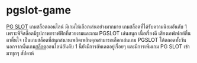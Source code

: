 # pgslot-game

[PG SLOT](https://www.pgslotgo.com/) เกมสล็อตออนไลน์ มีเกมให้เลือกเล่นอย่างมากมาย เกมสล็อตที่ได้รับความนิยมอันดับ 1 เพราะพีจีสล็อตมีรูปภาพกราฟฟิกที่สวยงามและเกม PGSLOT เล่นสนุก เนื้อเรื่องดี เสียงเอฟเฟกต์ตื่นตาตื่นใจ เป็นเกมสล็อตที่สนุกสนานเพลิดเพลินคุณสามารถเลือกเล่นเกม PGSLOT ได้ตลอดทั้งวัน นอกจากนั้นเกม[สล็อต](https://www.pgslotgo.com/)ออนไลน์อันดับ 1 นี้ยังมีการอัพเดตอยู่เรื่อยๆ และมีการเพิ่มเกม PG SLOT เข้ามาทุกๆ สัปดาห์
